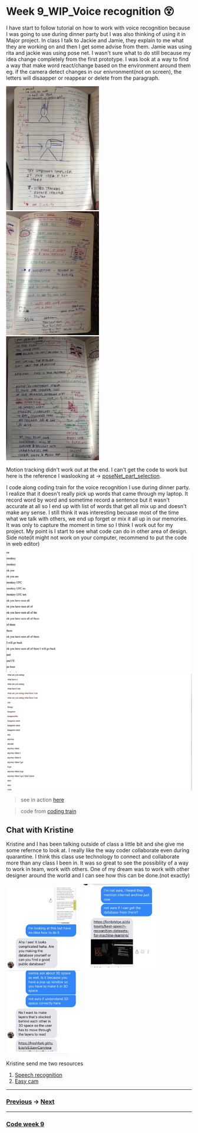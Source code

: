 # Week 9_WIP_Voice recognition :dizzy_face:
I have start to follow tutorial on how to work with voice recognition because I was going to use during dinner party but I was also thinking of using it in Major project. In class I talk to Jackie and Jamie, they explain to me what they are working on and then I get some advise from them. Jamie was using rita and jackie was using pose net. I wasn't sure what to do still because my idea change completely from the first prototype. I was look at a way to find a way that make word react/change based on the environment around them eg. if the camera detect changes in our enivronment(not on screen), the letters will disaapper or reappear or delete from the paragraph. 

<img src="Class1.JPG" width="50%">

<img src="Class2.JPG" width="50%">

<img src="Class3.JPG" width="50%">

Motion tracking didn't work out at the end. I can't get the code to work but here is the reference I waslooking at -> [poseNet_part_selection](https://editor.p5js.org/ml5/sketches/FkBtHfKP0i). 

I code along coding train for the voice recognition I use during dinner party. I realize that it doesn't really pick up words that came through my laptop. It record word by word and sometime record a sentence but it wasn't accurate at all so I end up with list of words that get all mix up and doesn't make any sense. I still think it was interesting becuase most of the time what we talk with others, we end up forget or mix it all up in our memories. It was only to capture the moment in time so I think I work out for my project. My point is I start to see what code can do in other area of design. Side note(it might not work on your computer, recommend to put the code in web editor) 

<img src="Dinner1.JPG" width="100%">

<img src="Dinner2.JPG" width="100%">

> see in action [here](http://127.0.0.1:8414/)

> code from [coding train](https://youtu.be/q_bXBcmfTJM)

## Chat with Kristine

Kristine and I has been talking outside of class a little bit and she give me some refernce to look at. I really like the way coder collaborate even during quarantine. I think this class use technology to connect and collaborate more than any class I been in. It was so great to see the possiblity of a way to work in team, work with others. One of my dream was to work with other designer around the world and I can see how this can be done.(not exactly)

<img src="Kristine1.JPG" width="40%">

<img src="Kristine2.JPG" width="40%">

<img src="Kristine3.JPG" width="40%">


Kristine send me two resources
1. [Speech recognition](https://lionbridge.ai/datasets/best-speech-recognition-datasets-for-machine-learning/)
2. [Easy cam](https://freshfork.github.io/p5.EasyCam/examples/RandomBoxes/)

-------------------------------------------------
### [Previous](https://github.com/napasornc/c0dew0rd/tree/master/week%2008) -> [Next](https://github.com/napasornc/c0dew0rd/tree/master/week%2010) 
-------------------------------------------------
### [Code week 9](https://github.com/napasornc/c0dew0rd/tree/master/processing/week%2009) 

